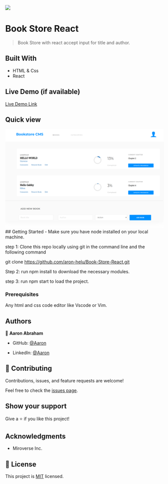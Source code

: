 ![](https://img.shields.io/badge/Microverse-blueviolet)

# Book Store React

> Book Store with react accept input for title and author.

## Built With

- HTML & Css
- React

## Live Demo (if available)

 [Live Demo Link](https://aron-helu.github.io/Book-Store-React/)

## Quick view

<img src="./oie_KbbidSgbQPl3.png" alt="quick-view-img">
## Getting Started
- Make sure you have node installed on your local machine.

step 1: Clone this repo locally using git in the command line and the following command

git clone https://github.com/aron-helu/Book-Store-React.git

Step 2: run npm install to download the necessary modules.

step 3: run npm start to load the project.

### Prerequisites

Any html and css code editor like Vscode or Vim.


## Authors

👤 **Aaron Abraham**

- GitHub: [@Aaron](https://github.com/aron-helu)

- LinkedIn: [@Aaron](https://www.linkedin.com/in/aron-abraham-90a4321b0/)


## 🤝 Contributing

Contributions, issues, and feature requests are welcome!

Feel free to check the [issues page](../../issues/).



## Show your support

Give a ⭐️ if you like this project!

## Acknowledgments

- Miroverse Inc.


## 📝 License

This project is [MIT](./MIT.md) licensed.
